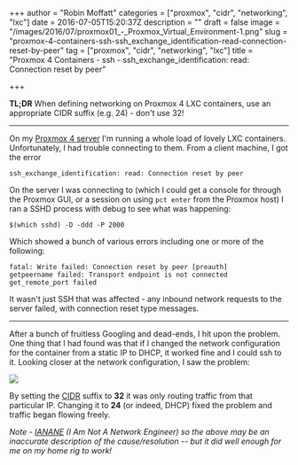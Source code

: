 +++
author = "Robin Moffatt"
categories = ["proxmox", "cidr", "networking", "lxc"]
date = 2016-07-05T15:20:37Z
description = ""
draft = false
image = "/images/2016/07/proxmox01_-_Proxmox_Virtual_Environment-1.png"
slug = "proxmox-4-containers-ssh-ssh_exchange_identification-read-connection-reset-by-peer"
tag = ["proxmox", "cidr", "networking", "lxc"]
title = "Proxmox 4 Containers - ssh - ssh_exchange_identification: read: Connection reset by peer"

+++

**TL;DR** When defining networking on Proxmox 4 LXC containers, use an appropriate CIDR suffix (e.g. 24) - don't use 32!

---
On my [Proxmox 4 server](http://rmoff.net/2016/06/07/commissioning-my-proxmox-server/) I'm running a whole load of lovely LXC containers. Unfortunately, I had trouble connecting to them. From a client machine, I got the error

    ssh_exchange_identification: read: Connection reset by peer

On the server I was connecting to (which I could get a console for through the Proxmox GUI, or a session on using `pct enter` from the Proxmox host) I ran a SSHD process with debug to see what was happening: 

    $(which sshd) -D -ddd -P 2000

Which showed a bunch of various errors including one or more of the following:

    fatal: Write failed: Connection reset by peer [preauth]
    getpeername failed: Transport endpoint is not connected
    get_remote_port failed

It wasn't just SSH that was affected - any inbound network requests to the server failed, with connection reset type messages. 

---
After a bunch of fruitless Googling and dead-ends, I hit upon the problem. One thing that I had found was that if I changed the network configuration for the container from a static IP to DHCP, it worked fine and I could ssh to it. Looking closer at the network configuration, I saw the problem: 

![](/images/2016/07/proxmox01_-_Proxmox_Virtual_Environment.png)

By setting the [CIDR](https://en.wikipedia.org/wiki/Classless_Inter-Domain_Routing) suffix to **32** it was only routing traffic from that particular IP. Changing it to **24** (or indeed, DHCP) fixed the problem and traffic began flowing freely. 

_Note - [IANANE](https://en.wikipedia.org/wiki/IANAL) (I Am Not A Network Engineer) so the above may be an inaccurate description of the cause/resolution -- but it did well enough for me on my home rig to work!_
